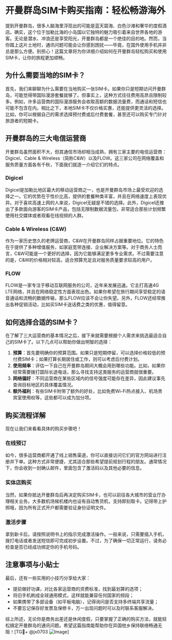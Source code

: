 # 开曼群岛SIM卡购买指南：轻松畅游海外

提到开曼群岛，很多人脑海里浮现出的可能是蓝天碧海、白色沙滩和奢华的度假酒店。确实，这个位于加勒比海的小岛国以它独特的魅力吸引着来自世界各地的游客。无论是潜水、冲浪还是享受阳光，开曼群岛都是一个绝佳的目的地。然而，当你踏上这片土地时，通讯问题可能会让你感到困扰——毕竟，在国外使用手机并非总是那么方便。别担心！这篇文章将为你详细介绍如何在开曼群岛轻松购买和使用SIM卡，让你的旅程更加顺畅。

## 为什么需要当地的SIM卡？

首先，我们来聊聊为什么需要在当地购买一张SIM卡。如果你只是短期访问开曼群岛，可能觉得带国际漫游套餐就够了。但事实上，这种方式往往费用高昂且限制较多。例如，许多运营商的国际漫游服务会收取高额的数据流量费，而通话和短信也可能不包含在内。相比之下，本地SIM卡不仅价格实惠，还能提供更灵活的选择。比如，你可以根据自己的需求选择预付费或后付费套餐，甚至还可以购买专门针对旅游者的短期卡。

## 开曼群岛的三大电信运营商

开曼群岛虽然面积不大，但其通信市场却相当成熟，拥有三家主要的电信运营商：Digicel、Cable & Wireless（简称C&W）以及FLOW。这三家公司在网络覆盖和服务质量方面各有千秋，下面我们就逐一介绍它们的特点。

### Digicel

Digicel是加勒比地区最大的移动运营商之一，也是开曼群岛市场上最受欢迎的选择之一。它的优势在于性价比高，提供的套餐种类丰富，并且在网络速度上表现优异。对于喜欢高速上网的人来说，Digicel无疑是不错的选择。此外，Digicel还推出了多款面向游客的SIM卡产品，包括无限制数据流量包，非常适合那些计划频繁使用社交媒体或者观看在线视频的人群。

### Cable & Wireless (C&W)

作为一家历史悠久的老牌运营商，C&W在开曼群岛同样占据重要地位。它的特色在于提供了多种增值服务，如家庭宽带连接、企业解决方案等。对于商务人士而言，C&W可能是一个更好的选择，因为它能够满足更多专业需求。不过需要注意的是，C&W的价格相对较高，适合预算充足且对服务质量要求较高的用户。

### FLOW

FLOW是一家专注于移动互联网服务的公司，近年来发展迅速。它主打高速4G LTE网络，并且在网络稳定性方面表现出色。如果你希望在旅行期间享受稳定的语音通话和流畅的数据传输，那么FLOW应该不会让你失望。另外，FLOW还经常推出各种促销活动，比如买SIM卡送话费之类的优惠，值得留意。

## 如何选择合适的SIM卡？

在了解了三大运营商的基本情况之后，接下来就需要根据个人需求来挑选最适合自己的SIM卡了。以下几点可以帮助你做出明智的选择：

1. **预算**：首先要明确你的预算范围。如果只是短期停留，可以选择价格较低的预付费SIM卡；如果打算长期居住或工作，则可以考虑后付费计划。
2. **使用频率**：评估一下自己在开曼群岛期间大概会用到哪些功能。比如，如果你经常需要拨打国际长途电话，那么寻找支持这类服务的运营商就很重要。
3. **网络偏好**：不同运营商在某些区域内的信号强度可能存在差异，因此建议事先查询目标地区的具体覆盖情况。
4. **额外福利**：有些SIM卡附带了额外的好处，比如免费Wi-Fi热点接入、机场贵宾室使用权等，这些都可以成为加分项。

## 购买流程详解

现在让我们来看看具体的购买步骤吧！

### 在线预订

如今，很多运营商都开通了线上销售渠道，你可以直接访问它们的官方网站进行注册并下单。这种方式非常便捷，尤其适合那些希望提前规划行程的朋友。通常情况下，你会收到一封确认邮件，里面包含了激活码以及其他必要的信息。

### 实体店购买

当然，如果你抵达开曼群岛后再决定购买SIM卡，也可以前往各大城市的营业厅办理相关业务。大多数机场候机楼内也设有自动售货机，支持即刻取卡。记得带上护照哦，因为所有正式开户都需要验证身份证明文件。

### 激活步骤

拿到新卡后，请按照说明书上的指示完成激活操作。一般来说，只需要插入手机，拨打电话或者发送短信即可完成初步设置。不过，为了确保一切正常运行，请务必检查是否已经成功绑定你的手机号码。

## 注意事项与小贴士

最后，还有一些实用的小技巧分享给大家：

- 提前做好功课，对比各家运营商的资费标准，找到最划算的选项；
- 将旧手机刷成全球通用模式，这样就能兼容任何国家的频段；
- 如果携带了多部设备（如平板电脑），记得询问是否支持多终端共享流量；
- 不要忘记保存好发票及保修卡，万一出现问题时可以及时联系客服解决。

综上所述，无论你是商务出差还是休闲度假，只要掌握了正确的购买方法，就能轻松搞定开曼群岛的通讯问题。希望这篇指南能帮助你在异国他乡保持联络畅通无阻！[TG💪+ @jx0703 ![Image](https://github.com/user-attachments/assets/dbca1d08-cadb-493c-b0ec-ad6f7a83f270)]